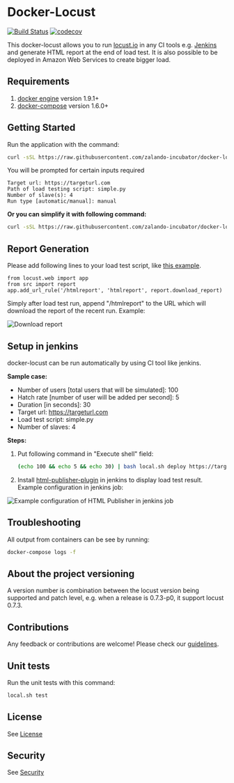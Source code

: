 Docker-Locust
=============

[![Build Status](https://travis-ci.org/zalando-incubator/docker-locust.svg?branch=master)](https://travis-ci.org/zalando-incubator/docker-locust)
[![codecov](https://codecov.io/gh/zalando-incubator/docker-locust/branch/master/graph/badge.svg)](https://codecov.io/gh/zalando-incubator/docker-locust)

This docker-locust allows you to run [locust.io] in any CI tools e.g. [Jenkins] and generate HTML report at the end of load test. It is also possible to be deployed in Amazon Web Services to create bigger load.

Requirements
------------
1. [docker engine] version 1.9.1+
2. [docker-compose] version 1.6.0+

Getting Started
---------------

Run the application with the command:

```bash
curl -sSL https://raw.githubusercontent.com/zalando-incubator/docker-locust/master/local.sh | bash -s deploy
```

You will be prompted for certain inputs required

```
Target url: https://targeturl.com
Path of load testing script: simple.py
Number of slave(s): 4
Run type [automatic/manual]: manual
```

**Or you can simplify it with following command:**

```bash
curl -sSL https://raw.githubusercontent.com/zalando-incubator/docker-locust/master/local.sh | bash -s deploy https://targeturl.com simple.py 4 manual
```

Report Generation
-----------------

Please add following lines to your load test script, like [this example].

```
from locust.web import app
from src import report
app.add_url_rule('/htmlreport', 'htmlreport', report.download_report)
```

Simply after load test run, append "/htmlreport" to the URL which will download the report of the recent run. Example:

![][Download report]

Setup in jenkins
----------------

docker-locust can be run automatically by using CI tool like jenkins.

**Sample case:**

- Number of users [total users that will be simulated]: 100
- Hatch rate [number of user will be added per second]: 5
- Duration [in seconds]: 30
- Target url: https://targeturl.com
- Load test script: simple.py
- Number of slaves: 4

**Steps:**

1. Put following command in "Execute shell" field:

	```bash
	(echo 100 && echo 5 && echo 30) | bash local.sh deploy https://targeturl.com simple.py 4 automatic
	```

2. Install [html-publisher-plugin] in jenkins to display load test result. Example configuration in jenkins job:

 ![][HTML-Publisher configuration]

Troubleshooting
---------------

All output from containers can be see by running:

```bash
docker-compose logs -f
```

About the project versioning
----------------------------
A version number is combination between the locust version being supported and patch level, e.g. when a release is 0.7.3-p0, it support locust 0.7.3.

Contributions
-------------
Any feedback or contributions are welcome! Please check our [guidelines].

Unit tests
----------

Run the unit tests with this command:

```bash
local.sh test
```

License
-------
See [License]

Security
--------
See [Security]

[locust.io]: <http://locust.io>
[Jenkins]: <https://jenkins.io>
[docker engine]: <https://docs.docker.com/engine/installation/>
[docker-compose]: <https://docs.docker.com/compose/install/>
[html-publisher-plugin]: <https://wiki.jenkins-ci.org/display/JENKINS/HTML+Publisher+Plugin>
[this example]: <https://github.com/zalando-incubator/docker-locust/blob/master/example/simple.py#L4-L9>
[Download report]: <images/download_report.png> "Download report"
[HTML-Publisher configuration]: <images/usage_html_publisher.png> "Example configuration of HTML Publisher in jenkins job"
[guidelines]: <CONTRIBUTING.md>
[maintainers]: <MAINTAINERS>
[License]: <LICENSE>
[Security]: <SECURITY.md>
